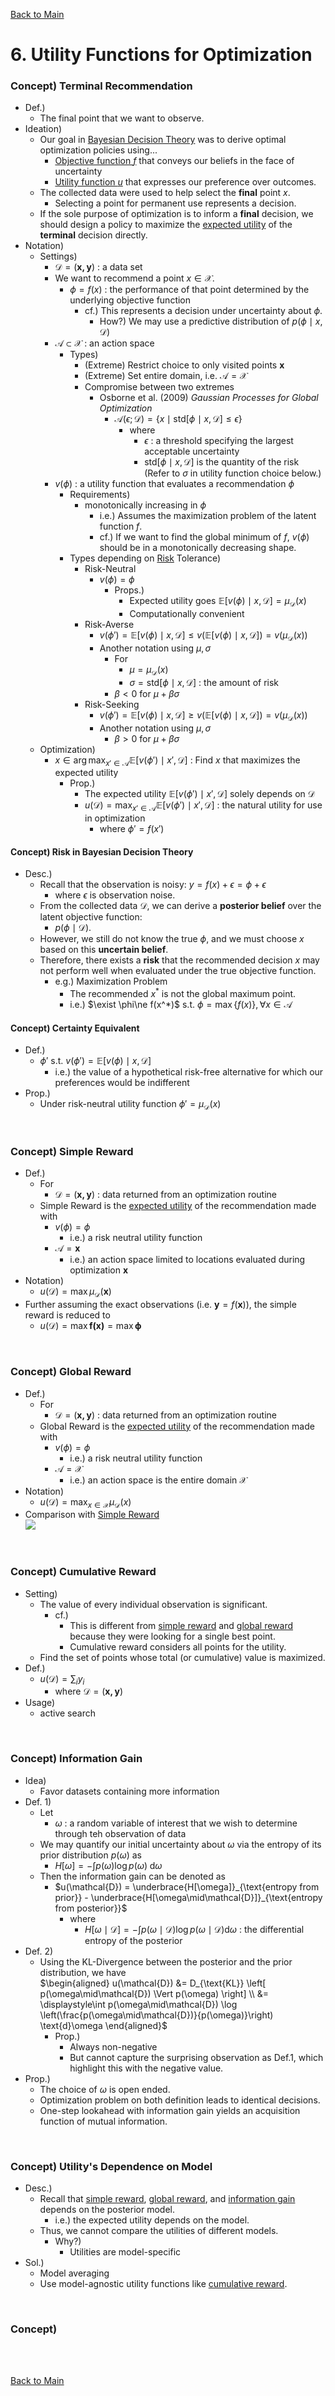 [Back to Main](../main.md)

# 6. Utility Functions for Optimization

### Concept) Terminal Recommendation
- Def.)
  - The final point that we want to observe.
- Ideation)
  - Our goal in [Bayesian Decision Theory](./05.md) was to derive optimal optimization policies using...
    - [Objective function $`f`$](./04.md#concept-model-assessment) that conveys our beliefs in the face of uncertainty
    - [Utility function $`u`$](./05.md#concept-isolated-decision) that expresses our preference over outcomes.
  - The collected data were used to help select the **final** point $`x`$.
    - Selecting a point for permanent use represents a decision.
  - If the sole purpose of optimization is to inform a **final** decision, we should design a policy to maximize the [expected utility](./05.md#concept-isolated-decision) of the **terminal** decision directly.
- Notation)
  - Settings)
    - $`\mathcal{D} = (\mathbf{x,y})`$ : a data set
    - We want to recommend a point $`x\in\mathcal{X}`$.
        - $`\phi = f(x)`$ : the performance of that point determined by the underlying objective function
          - cf.) This represents a decision under uncertainty about $`\phi`$.
              - How?) We may use a predictive distribution of $`p(\phi\mid x,\mathcal{D})`$
    - $`\mathcal{A\subset X}`$ : an action space
      - Types)
        - (Extreme) Restrict choice to only visited points $`\mathbf{x}`$
        - (Extreme) Set entire domain, i.e. $`\mathcal{A=X}`$
        - Compromise between two extremes
          - Osborne et al. (2009) *Gaussian Processes for Global Optimization*
            - $`\mathcal{A}(\epsilon;\mathcal{D}) = \{ x\mid \text{std}[\phi\mid x,\mathcal{D}] \le \epsilon \}`$
              - where
                - $`\epsilon`$ : a threshold specifying the largest acceptable uncertainty
                - $`\text{std}[\phi\mid x,\mathcal{D}]`$ is the quantity of the risk (Refer to $`\sigma`$ in utility function choice below.)
    - $`v(\phi)`$ : a utility function that evaluates a recommendation $`\phi`$
      - Requirements)
        - monotonically increasing in $`\phi`$
          - i.e.) Assumes the maximization problem of the latent function $`f`$.
          - cf.) If we want to find the global minimum of $`f`$, $`v(\phi)`$ should be in a monotonically decreasing shape.
      - Types depending on [Risk](#concept-risk-in-bayesian-decision-theory) Tolerance)
        - Risk-Neutral
          - $`v(\phi) = \phi`$
            - Props.)
              - Expected utility goes $`\mathbb{E}\left[ v(\phi)\mid x,\mathcal{D} \right] = \mu_\mathcal{D}(x)`$
              - Computationally convenient
        - Risk-Averse
          - $`v(\phi') = \mathbb{E}[v(\phi)\mid x,\mathcal{D}] \le v\left(\mathbb{E}[v(\phi)\mid x,\mathcal{D}]\right) = v(\mu_\mathcal{D}(x))`$
          - Another notation using $`\mu,\sigma`$
            - For
              - $`\mu = \mu_\mathcal{D}(x)`$
              - $`\sigma = \text{std}[\phi\mid x,\mathcal{D}]`$ : the amount of risk
            - $`\beta \lt 0`$ for $`\mu+\beta\sigma`$
        - Risk-Seeking
          - $`v(\phi') = \mathbb{E}[v(\phi)\mid x,\mathcal{D}] \ge v\left(\mathbb{E}[v(\phi)\mid x,\mathcal{D}]\right) = v(\mu_\mathcal{D}(x))`$
          - Another notation using $`\mu,\sigma`$
            - $`\beta \gt 0`$ for $`\mu+\beta\sigma`$
  - Optimization)
    - $`x\in\displaystyle\arg\max_{x'\in\mathcal{A}} \mathbb{E}\left[ v(\phi') \mid x',\mathcal{D} \right]`$ : Find $`x`$ that maximizes the expected utility 
      - Prop.) 
        - The expected utility $`\mathbb{E}\left[ v(\phi') \mid x',\mathcal{D} \right]`$ solely depends on $`\mathcal{D}`$
        - $`u(\mathcal{D}) = \displaystyle\max_{{x'\in\mathcal{A}}} \mathbb{E} \left[ v(\phi')\mid x',\mathcal{D} \right]`$ : the natural utility for use in optimization
          - where $`\phi'=f(x')`$

#### Concept) Risk in Bayesian Decision Theory
- Desc.)
  - Recall that the observation is noisy: $`y=f(x)+\epsilon = \phi+\epsilon`$
    - where $`\epsilon`$ is observation noise.
  - From the collected data $`\mathcal{D}`$, we can derive a **posterior belief** over the latent objective function:  
    - $`p(\phi \mid \mathcal{D})`$.
  - However, we still do not know the true $`\phi`$, and we must choose $`x`$ based on this **uncertain belief**.
  - Therefore, there exists a **risk** that the recommended decision $`x`$ may not perform well when evaluated under the true objective function.
    - e.g.) Maximization Problem
      - The recommended $`x^*`$ is not the global maximum point.
      - i.e.) $`\exist \phi\ne f(x^*)`$ s.t. $`\phi = \max\{f(x)\}, \forall x\in\mathcal{A}`$


#### Concept) Certainty Equivalent
- Def.)
  - $`\phi'`$ s.t. $`v(\phi') = \mathbb{E}[v(\phi)\mid x,\mathcal{D}]`$
    - i.e.) the value of a hypothetical risk-free alternative for which our preferences would be indifferent 
- Prop.)
  - Under risk-neutral utility function $`\phi' = \mu_\mathcal{D}(x)`$

<br>

### Concept) Simple Reward
- Def.)
  - For
    - $`\mathcal{D} = (\mathbf{x,y})`$ : data returned from an optimization routine
  - Simple Reward is the [expected utility](./05.md#concept-isolated-decision) of the recommendation made with
    - $`v(\phi) = \phi`$ 
      - i.e.) a risk neutral utility function
    - $`\mathcal{A} = \mathbf{x}`$
      - i.e.) an action space limited to locations evaluated during optimization $`\mathbf{x}`$
- Notation)
  - $`u(\mathcal{D})=\max \mu_\mathcal{D}(\mathbf{x})`$
- Further assuming the exact observations (i.e. $`\mathbf{y}=f(\mathbf{x})`$), the simple reward is reduced to
  - $`u(\mathcal{D}) = \max \boldsymbol{f(\mathbf{x})} = \max \boldsymbol{\phi}`$

<br>

### Concept) Global Reward
- Def.)
  - For
    - $`\mathcal{D} = (\mathbf{x,y})`$ : data returned from an optimization routine
  - Global Reward is the [expected utility](./05.md#concept-isolated-decision) of the recommendation made with
    - $`v(\phi) = \phi`$ 
      - i.e.) a risk neutral utility function
    - $`\mathcal{A} = \mathcal{X}`$
      - i.e.) an action space is the entire domain $`\mathcal{X}`$
- Notation)
  - $`u(\mathcal{D}) = \displaystyle\max_{x\in\mathcal{X}} \mu_\mathcal{D}(x)`$
- Comparison with [Simple Reward](#concept-simple-reward)   
  ![](../images/06/001.png)

<br>

### Concept) Cumulative Reward
- Setting)
  - The value of every individual observation is significant.
    - cf.)
      - This is different from [simple reward](#concept-simple-reward) and [global reward](#concept-global-reward) because they were looking for a single best point.
      - Cumulative reward considers all points for the utility.
  - Find the set of points whose total (or cumulative) value is maximized.
- Def.)
  - $`\displaystyle u(\mathcal{D}) = \sum_i y_i`$
    - where $`\mathcal{D} = (\mathbf{x,y})`$
- Usage)
  - active search

<br>

### Concept) Information Gain
- Idea)
  - Favor datasets containing more information
- Def. 1)
  - Let
    - $`\omega`$ : a random variable of interest that we wish to determine through teh observation of data
  - We may quantify our initial uncertainty about $`\omega`$ via the entropy of its prior distribution $`p(\omega)`$ as
    - $`H[\omega] = -\displaystyle\int p(\omega) \log p(\omega) \; \text{d}\omega`$
  - Then the information gain can be denoted as
    - $`u(\mathcal{D}) = \underbrace{H[\omega]}_{\text{entropy from prior}} - \underbrace{H[\omega\mid\mathcal{D}]}_{\text{entropy from posterior}}`$
      - where
        - $`H[\omega\mid\mathcal{D}] = -\displaystyle\int p(\omega\mid\mathcal{D})\log p(\omega\mid\mathcal{D}) \text{d}\omega`$ : the differential entropy of the posterior 
- Def. 2)
  - Using the KL-Divergence between the posterior and the prior distribution, we have   
    $`\begin{aligned}
        u(\mathcal{D}) &= D_{\text{KL}} \left[ p(\omega\mid\mathcal{D}) \Vert p(\omega) \right] \\
        &= \displaystyle\int p(\omega\mid\mathcal{D}) \log \left(\frac{p(\omega\mid\mathcal{D})}{p(\omega)}\right) \text{d}\omega
    \end{aligned}`$
    - Prop.)
      - Always non-negative 
      - But cannot capture the surprising observation as Def.1, which highlight this with the negative value. 
- Prop.)
  - The choice of $`\omega`$ is open ended.
  - Optimization problem on both definition leads to identical decisions.
  - One-step lookahead with information gain yields an acquisition function of mutual information.

<br>

### Concept) Utility's Dependence on Model
- Desc.)
  - Recall that [simple reward](#concept-simple-reward), [global reward](#concept-global-reward), and [information gain](#concept-information-gain) depends on the posterior model.
    - i.e.) the expected utility depends on the model.
  - Thus, we cannot compare the utilities of different models.
    - Why?)
      - Utilities are model-specific
- Sol.)
  - Model averaging
  - Use model-agnostic utility functions like [cumulative reward](#concept-cumulative-reward).

<br>

### Concept) 






<br><br>

[Back to Main](../main.md)